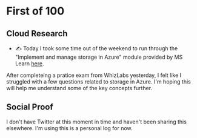 <!-- This is a template you can use for quick progress days. It removes a lot of the steps we encourage you to share in the longer template 000-DAY-ARTICLE-LONG-TEMPLATE.MD-->

# First of 100

## Cloud Research

- ✍️ Today I took some time out of the weekend to run through the "Implement and manage storage in Azure" module provided by MS Learn [here](https://docs.microsoft.com/en-us/learn/paths/az-104-manage-storage/).

After completeing a pratice exam from WhizLabs yesterday, I felt like I struggled with a few questions related to storage in Azure. I'm hoping this will help me understand some of the key concepts further. 

## Social Proof

I don't have Twitter at this moment in time and haven't been sharing this elsewhere. I'm using this is a personal log for now. 
